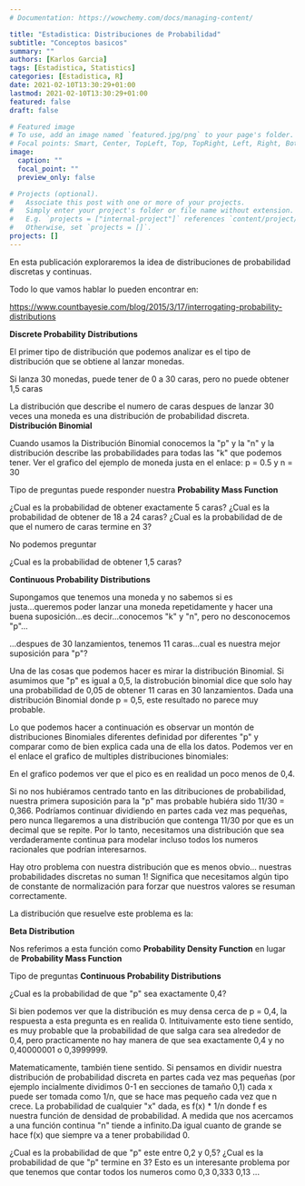 ```yaml
---
# Documentation: https://wowchemy.com/docs/managing-content/

title: "Estadistica: Distribuciones de Probabilidad"
subtitle: "Conceptos basicos"
summary: ""
authors: [Karlos Garcia]
tags: [Estadistica, Statistics]
categories: [Estadistica, R]
date: 2021-02-10T13:30:29+01:00
lastmod: 2021-02-10T13:30:29+01:00
featured: false
draft: false

# Featured image
# To use, add an image named `featured.jpg/png` to your page's folder.
# Focal points: Smart, Center, TopLeft, Top, TopRight, Left, Right, BottomLeft, Bottom, BottomRight.
image:
  caption: ""
  focal_point: ""
  preview_only: false

# Projects (optional).
#   Associate this post with one or more of your projects.
#   Simply enter your project's folder or file name without extension.
#   E.g. `projects = ["internal-project"]` references `content/project/deep-learning/index.md`.
#   Otherwise, set `projects = []`.
projects: []
---
```


En esta publicación exploraremos la idea de distribuciones de probabilidad discretas y continuas.

Todo lo que vamos hablar lo pueden encontrar en:

https://www.countbayesie.com/blog/2015/3/17/interrogating-probability-distributions

**Discrete Probability Distributions**

El primer tipo de distribución que podemos analizar es el tipo de distribución que se obtiene al lanzar monedas.

Si lanza 30 monedas, puede tener de 0 a 30 caras, pero no puede obtener 1,5 caras

La distribución que describe el numero de caras despues de lanzar 30 veces una moneda es una distribución de probabilidad discreta. **Distribución Binomial**

Cuando usamos la Distribución Binomial conocemos la "p" y la "n" y la distribución describe las probabilidades para todas las "k" que podemos tener. Ver el grafico del ejemplo de moneda justa en el enlace: p = 0.5 y n = 30

Tipo de preguntas puede responder nuestra **Probability Mass Function**

¿Cual es la probabilidad de obtener exactamente 5 caras?
¿Cual es la probabilidad de obtener de 18 a 24 caras?
¿Cual es la probabilidad de de que el numero de caras termine en 3?

No podemos preguntar

¿Cual es la probabilidad de obtener 1,5 caras?

**Continuous Probability Distributions**

Supongamos que tenemos una moneda y no sabemos si es justa...queremos poder lanzar una moneda repetidamente y hacer una buena suposición...es decir...conocemos "k" y "n", pero no desconocemos "p"...

...despues de 30 lanzamientos, tenemos 11 caras...cual es nuestra mejor suposición para "p"?

Una de las cosas que podemos hacer es mirar la distribución Binomial. Si asumimos que "p" es igual a 0,5, la distrobución binomial dice que solo hay una probabilidad de 0,05 de obtener 11 caras en 30 lanzamientos. Dada una distribución Binomial donde p = 0,5, este resultado no parece muy probable.

Lo que podemos hacer a continuación es observar un montón de distribuciones Binomiales diferentes definidad por diferentes "p" y comparar como de bien explica cada una de ella los datos. Podemos ver en el enlace el grafico de multiples distribuciones binomiales:

En el grafico podemos ver que el pico es en realidad un poco menos de 0,4. 

Si no nos hubiéramos centrado tanto en las ditribuciones de probabilidad, nuestra primera suposición para la "p" mas probable hubiéra sido 11/30 = 0,366. Podríamos continuar dividiendo en partes cada vez mas pequeñas, pero nunca llegaremos a una distribución que contenga 11/30 por que es un decimal que se repite. Por lo tanto, necesitamos una distribución que sea verdaderamente continua para modelar incluso todos los numeros racionales que podrían interesarnos.

Hay otro problema con nuestra distribución que es menos obvio... nuestras probabilidades discretas no suman 1! Significa que necesitamos algún tipo de constante de normalización para forzar que nuestros valores se resuman correctamente.

La distribución que resuelve este problema es la: 

**Beta Distribution**

Nos referimos a esta función como **Probability Density Function** en lugar de **Probability Mass Function**

Tipo de preguntas **Continuous Probability Distributions**

¿Cual es la probabilidad de que "p" sea exactamente 0,4?

Si bien podemos ver que la distribución es muy densa cerca de p = 0,4, la respuesta a esta pregunta es en realida 0. Intituivamente esto tiene sentido, es muy probable que la probabilidad de que salga cara sea alrededor de 0,4, pero practicamente no hay manera de que sea exactamente 0,4 y no 0,40000001 o 0,3999999.

Matematicamente, también tiene sentido. Si pensamos en dividir nuestra distribución de probabilidad discreta en partes cada vez mas pequeñas (por ejemplo incialmente dividimos 0-1 en secciones de tamaño 0,1) cada x puede ser tomada como 1/n, que se hace mas pequeño cada vez que n crece. La probabilidad de cualquier "x" dada, es f(x) * 1/n donde f es nuestra función de densidad de probabilidad. A medida que nos acercamos a una función continua "n" tiende a infinito.Da igual cuanto de grande se hace f(x) que siempre va a tener probabilidad 0.

¿Cual es la probabilidad de que "p" este entre 0,2 y 0,5?
¿Cual es la probabilidad de que "p" termine en 3? Esto es un interesante problema por que tenemos que contar todos los numeros como 0,3 0,333 0,13 ...

